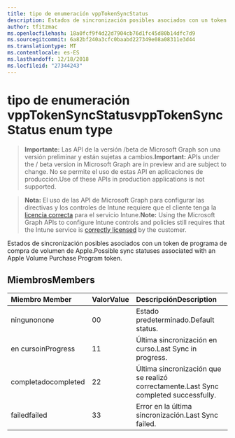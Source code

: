 ```yaml
---
title: tipo de enumeración vppTokenSyncStatus
description: Estados de sincronización posibles asociados con un token de programa de compra de volumen de Apple.
author: tfitzmac
ms.openlocfilehash: 18a0fcf9f4d22d7904cb76d1fc45d80b14dfc7d9
ms.sourcegitcommit: 6a82bf240a3cfc0baabd227349e08a08311e3d44
ms.translationtype: MT
ms.contentlocale: es-ES
ms.lasthandoff: 12/18/2018
ms.locfileid: "27344243"
---
```

# <a name="vpptokensyncstatus-enum-type"></a><span data-ttu-id="45da4-103">tipo de enumeración vppTokenSyncStatus</span><span class="sxs-lookup"><span data-stu-id="45da4-103">vppTokenSyncStatus enum type</span></span>

> <span data-ttu-id="45da4-104">**Importante:** Las API de la versión /beta de Microsoft Graph son una versión preliminar y están sujetas a cambios.</span><span class="sxs-lookup"><span data-stu-id="45da4-104">**Important:** APIs under the / beta version in Microsoft Graph are in preview and are subject to change.</span></span> <span data-ttu-id="45da4-105">No se permite el uso de estas API en aplicaciones de producción.</span><span class="sxs-lookup"><span data-stu-id="45da4-105">Use of these APIs in production applications is not supported.</span></span>

> <span data-ttu-id="45da4-106">**Nota:** El uso de las API de Microsoft Graph para configurar las directivas y los controles de Intune requiere que el cliente tenga la [licencia correcta](https://go.microsoft.com/fwlink/?linkid=839381) para el servicio Intune.</span><span class="sxs-lookup"><span data-stu-id="45da4-106">**Note:** Using the Microsoft Graph APIs to configure Intune controls and policies still requires that the Intune service is [correctly licensed](https://go.microsoft.com/fwlink/?linkid=839381) by the customer.</span></span>

<span data-ttu-id="45da4-107">Estados de sincronización posibles asociados con un token de programa de compra de volumen de Apple.</span><span class="sxs-lookup"><span data-stu-id="45da4-107">Possible sync statuses associated with an Apple Volume Purchase Program token.</span></span>
## <a name="members"></a><span data-ttu-id="45da4-108">Miembros</span><span class="sxs-lookup"><span data-stu-id="45da4-108">Members</span></span>
|<span data-ttu-id="45da4-109">Miembro	</span><span class="sxs-lookup"><span data-stu-id="45da4-109">Member</span></span>|<span data-ttu-id="45da4-110">Valor</span><span class="sxs-lookup"><span data-stu-id="45da4-110">Value</span></span>|<span data-ttu-id="45da4-111">Descripción</span><span class="sxs-lookup"><span data-stu-id="45da4-111">Description</span></span>|
|:---|:---|:---|
|<span data-ttu-id="45da4-112">ninguno</span><span class="sxs-lookup"><span data-stu-id="45da4-112">none</span></span>|<span data-ttu-id="45da4-113">0</span><span class="sxs-lookup"><span data-stu-id="45da4-113">0</span></span>|<span data-ttu-id="45da4-114">Estado predeterminado.</span><span class="sxs-lookup"><span data-stu-id="45da4-114">Default status.</span></span>|
|<span data-ttu-id="45da4-115">en curso</span><span class="sxs-lookup"><span data-stu-id="45da4-115">inProgress</span></span>|<span data-ttu-id="45da4-116">1</span><span class="sxs-lookup"><span data-stu-id="45da4-116">1</span></span>|<span data-ttu-id="45da4-117">Última sincronización en curso.</span><span class="sxs-lookup"><span data-stu-id="45da4-117">Last Sync in progress.</span></span>|
|<span data-ttu-id="45da4-118">completado</span><span class="sxs-lookup"><span data-stu-id="45da4-118">completed</span></span>|<span data-ttu-id="45da4-119">2</span><span class="sxs-lookup"><span data-stu-id="45da4-119">2</span></span>|<span data-ttu-id="45da4-120">Última sincronización que se realizó correctamente.</span><span class="sxs-lookup"><span data-stu-id="45da4-120">Last Sync completed successfully.</span></span>|
|<span data-ttu-id="45da4-121">failed</span><span class="sxs-lookup"><span data-stu-id="45da4-121">failed</span></span>|<span data-ttu-id="45da4-122">3</span><span class="sxs-lookup"><span data-stu-id="45da4-122">3</span></span>|<span data-ttu-id="45da4-123">Error en la última sincronización.</span><span class="sxs-lookup"><span data-stu-id="45da4-123">Last Sync failed.</span></span>|





